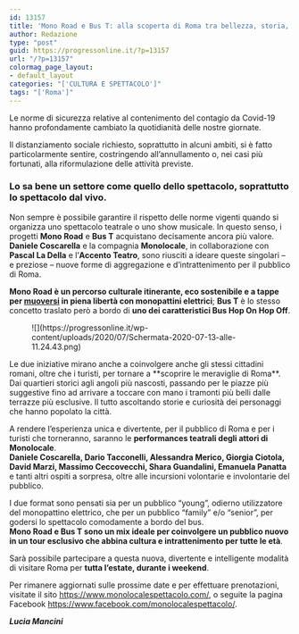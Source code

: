 ```yaml
---
id: 13157
title: 'Mono Road e Bus T: alla scoperta di Roma tra bellezza, storia, musica e poesia'
author: Redazione
type: "post"
guid: https://progressonline.it/?p=13157
url: "/?p=13157"
colormag_page_layout:
- default_layout
categories: "['CULTURA E SPETTACOLO']"
tags: "['Roma']"
---
```


Le norme di sicurezza relative al contenimento del contagio da Covid-19 hanno profondamente cambiato la quotidianità delle nostre giornate.

Il distanziamento sociale richiesto, soprattutto in alcuni ambiti, si è fatto particolarmente sentire, costringendo all’annullamento o, nei casi più fortunati, alla riformulazione delle attività previste.

### Lo sa bene un settore come quello dello spettacolo, soprattutto lo spettacolo dal vivo. 

Non sempre è possibile garantire il rispetto delle norme vigenti quando si organizza uno spettacolo teatrale o uno show musicale. In questo senso, i progetti **Mono Road** e **Bus T** acquistano decisamente ancora più valore.  
**Daniele Coscarella** e la compagnia **Monolocale**, in collaborazione con **Pascal La Della** e l’**Accento Teatro**, sono riusciti a ideare queste singolari – e preziose – nuove forme di aggregazione e d’intrattenimento per il pubblico di Roma.   
  
**Mono Road è un percorso culturale itinerante, eco sostenibile e a tappe per [muoversi](https://progressonline.it/turismo-lazio-ricomincio-da-roma/) in piena libertà con monopattini elettrici**; **Bus T** è lo stesso concetto traslato però a bordo di **uno dei caratteristici Bus Hop On Hop Off**.

<div class="wp-block-image"><figure class="alignleft size-large is-resized">![](https://progressonline.it/wp-content/uploads/2020/07/Schermata-2020-07-13-alle-11.24.43.png)</figure></div>Le due iniziative mirano anche a coinvolgere anche gli stessi cittadini romani, oltre che i turisti, per tornare a **scoprire le meraviglie di Roma**.  
Dai quartieri storici agli angoli più nascosti, passando per le piazze più suggestive fino ad arrivare a toccare con mano i tramonti più belli dalle terrazze più esclusive.   
Il tutto ascoltando storie e curiosità dei personaggi che hanno popolato la città.

A rendere l’esperienza unica e divertente, per il pubblico di Roma e per i turisti che torneranno, saranno le **performances teatrali degli attori di Monolocale**.   
**Daniele Coscarella, Dario Tacconelli, Alessandra Merico, Giorgia Ciotola, David Marzi, Massimo Ceccovecchi, Shara Guandalini, Emanuela Panatta** e tanti altri ospiti a sorpresa, oltre alle incursioni volontarie e involontarie del pubblico.

I due format sono pensati sia per un pubblico “young”, odierno utilizzatore del monopattino elettrico, che per un pubblico “family” e/o “senior”, per godersi lo spettacolo comodamente a bordo del bus.   
**Mono Road e Bus T sono un mix ideale per coinvolgere un pubblico nuovo in un tour esclusivo che abbina cultura e intrattenimento per tutte le età**.  
  
Sarà possibile partecipare a questa nuova, divertente e intelligente modalità di visitare Roma per **tutta l’estate, durante i weekend**.

Per rimanere aggiornati sulle prossime date e per effettuare prenotazioni, visitate il sito <https://www.monolocalespettacolo.com/>, o seguite la pagina Facebook <https://www.facebook.com/monolocalespettacolo/>.

***Lucia Mancini***